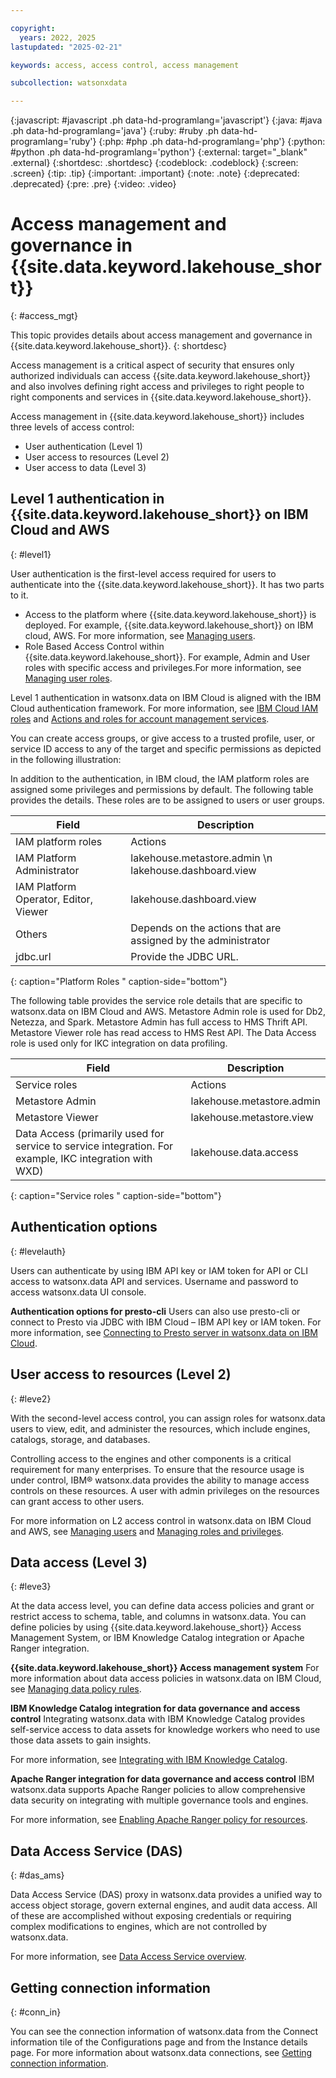 ```yaml
---

copyright:
  years: 2022, 2025
lastupdated: "2025-02-21"

keywords: access, access control, access management

subcollection: watsonxdata

---
```


{:javascript: #javascript .ph data-hd-programlang='javascript'}
{:java: #java .ph data-hd-programlang='java'}
{:ruby: #ruby .ph data-hd-programlang='ruby'}
{:php: #php .ph data-hd-programlang='php'}
{:python: #python .ph data-hd-programlang='python'}
{:external: target="_blank" .external}
{:shortdesc: .shortdesc}
{:codeblock: .codeblock}
{:screen: .screen}
{:tip: .tip}
{:important: .important}
{:note: .note}
{:deprecated: .deprecated}
{:pre: .pre}
{:video: .video}

# Access management and governance in {{site.data.keyword.lakehouse_short}}
{: #access_mgt}

This topic provides details about access management and governance in {{site.data.keyword.lakehouse_short}}.
{: shortdesc}

Access management is a critical aspect of security that ensures only authorized individuals can access {{site.data.keyword.lakehouse_short}} and also involves defining right access and privileges to right people to right components and services in {{site.data.keyword.lakehouse_short}}.

Access management in {{site.data.keyword.lakehouse_short}} includes three levels of access control:

* User authentication (Level 1)
* User access to resources (Level 2)
* User access to data (Level 3)


## Level 1 authentication in {{site.data.keyword.lakehouse_short}} on IBM Cloud and AWS
{: #level1}

User authentication is the first-level access required for users to authenticate into the {{site.data.keyword.lakehouse_short}}. It has two parts to it.

* Access to the platform where {{site.data.keyword.lakehouse_short}} is deployed. For example, {{site.data.keyword.lakehouse_short}} on IBM cloud, AWS. For more information, see [Managing users](https://cloud.ibm.com/docs/account?topic=account-iamuserinv&interface=ui).
* Role Based Access Control within {{site.data.keyword.lakehouse_short}}. For example, Admin and User roles with specific access and privileges.For more information, see [Managing user roles](https://cloud.ibm.com/docs/account?topic=account-account-services&interface=ui#account-management-actions-role).


Level 1 authentication in watsonx.data on IBM Cloud is aligned with the IBM Cloud authentication framework. For more information, see [IBM Cloud IAM roles](https://cloud.ibm.com/docs/account?topic=account-userroles&interface=ui) and [Actions and roles for account management services](https://cloud.ibm.com/docs/account?topic=account-account-services&interface=ui#account-management-actions-role).



You can create access groups, or give access to a trusted profile, user, or service ID access to any of the target and specific permissions as depicted in the following illustration:



In addition to the authentication, in IBM cloud, the IAM platform roles are assigned some privileges and permissions by default. The following table provides the details. These roles are to be assigned to users or user groups.


| Field | Description |
|--------------------------|----------------|
|IAM platform roles	|Actions|
|IAM Platform Administrator| lakehouse.metastore.admin \n lakehouse.dashboard.view|
|IAM Platform Operator, Editor, Viewer	|lakehouse.dashboard.view|
|Others	|Depends on the actions that are assigned by the administrator|
|jdbc.url |	Provide the JDBC URL.|
{: caption="Platform Roles " caption-side="bottom"}


The following table provides the service role details that are specific to watsonx.data  on IBM Cloud and AWS. Metastore Admin role is used for Db2, Netezza, and Spark. Metastore Admin has full access to HMS Thrift API. Metastore Viewer role has read access to HMS Rest API. The Data Access role is used only for IKC integration on data profiling.

| Field | Description |
|--------------------------|----------------|
|Service roles	|Actions	|Permissions|
|Metastore Admin| lakehouse.metastore.admin	| Manage metastore data|
|Metastore Viewer	| lakehouse.metastore.view	|View metastore data|
|Data Access (primarily used for service to service integration. For example, IKC integration with WXD)	| lakehouse.data.access |	Access data|
{: caption="Service roles " caption-side="bottom"}



## Authentication options
{: #levelauth}


Users can authenticate by using IBM API key or IAM token for API or CLI access to watsonx.data API and services. Username and password to access watsonx.data UI console.

**Authentication options for presto-cli**
Users can also use presto-cli or connect to Presto via JDBC with IBM Cloud – IBM API key or IAM token. For more information, see [Connecting to Presto server in watsonx.data on IBM Cloud](https://cloud.ibm.com/docs/watsonxdata?topic=watsonxdata-con-presto-serv).


## User access to resources (Level 2)
{: #leve2}

With the second-level access control, you can assign roles for watsonx.data users to view, edit, and administer the resources, which include engines, catalogs, storage, and databases.

Controlling access to the engines and other components is a critical requirement for many enterprises. To ensure that the resource usage is under control, IBM® watsonx.data provides the ability to manage access controls on these resources. A user with admin privileges on the resources can grant access to other users.

For more information on L2 access control in watsonx.data on IBM Cloud and AWS, see [Managing users](https://cloud.ibm.com/docs/watsonxdata?topic=watsonxdata-manage_access) and [Managing roles and privileges](https://cloud.ibm.com/docs/watsonxdata?topic=watsonxdata-role_priv).


## Data access (Level 3)
{: #leve3}

At the data access level, you can define data access policies and grant or restrict access to schema, table, and columns in watsonx.data. You can define policies by using {{site.data.keyword.lakehouse_short}} Access Management System, or IBM Knowledge Catalog integration or Apache Ranger integration.



**{{site.data.keyword.lakehouse_short}} Access management system**
For more information about data access policies in watsonx.data on IBM Cloud, see [Managing data policy rules](https://cloud.ibm.com/docs/watsonxdata?topic=watsonxdata-data_policy).

**IBM Knowledge Catalog integration for data governance and access control**
Integrating watsonx.data with IBM Knowledge Catalog provides self-service access to data assets for knowledge workers who need to use those data assets to gain insights.

For more information, see [Integrating with IBM Knowledge Catalog](https://cloud.ibm.com/docs/watsonxdata?topic=watsonxdata-ikc_integration).

**Apache Ranger integration for data governance and access control**
IBM watsonx.data supports Apache Ranger policies to allow comprehensive data security on integrating with multiple governance tools and engines.

For more information, see [Enabling Apache Ranger policy for resources](https://cloud.ibm.com/docs/watsonxdata?topic=watsonxdata-ranger_1).



## Data Access Service (DAS)
{: #das_ams}

Data Access Service (DAS) proxy in watsonx.data provides a unified way to access object storage, govern external engines, and audit data access. All of these are accomplished without exposing credentials or requiring complex modifications to engines, which are not controlled by watsonx.data.

For more information, see [Data Access Service overview](https://cloud.ibm.com/docs/watsonxdata?topic=watsonxdata-cas_ep_ov).


## Getting connection information
{: #conn_in}

You can see the connection information of watsonx.data from the Connect information tile of the Configurations page and from the Instance details page. For more information about watsonx.data connections, see [Getting connection information](https://cloud.ibm.com/docs/watsonxdata?topic=watsonxdata-get_connection).

